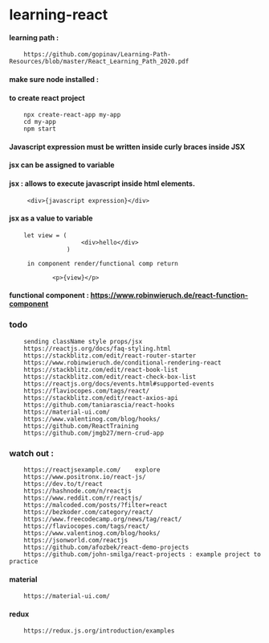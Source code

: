 # learning-react


#### learning path : 

        https://github.com/gopinav/Learning-Path-Resources/blob/master/React_Learning_Path_2020.pdf

#### make sure node installed :
#### to create react project

        npx create-react-app my-app
        cd my-app
        npm start

#### Javascript expression must be written inside curly braces inside JSX

#### jsx can be assigned to variable


#### jsx : allows to execute javascript inside html elements.

         <div>{javascript expression}</div>       

#### jsx as a value to variable

        let view = (
                        <div>hello</div>
                    )
                    
         in component render/functional comp return
         
                <p>{view}</p>


#### functional component : https://www.robinwieruch.de/react-function-component


### todo
        sending className style props/jsx
        https://reactjs.org/docs/faq-styling.html
        https://stackblitz.com/edit/react-router-starter
        https://www.robinwieruch.de/conditional-rendering-react
        https://stackblitz.com/edit/react-book-list
        https://stackblitz.com/edit/react-check-box-list
        https://reactjs.org/docs/events.html#supported-events
        https://flaviocopes.com/tags/react/
        https://stackblitz.com/edit/react-axios-api
        https://github.com/taniarascia/react-hooks
        https://material-ui.com/
        https://www.valentinog.com/blog/hooks/
        https://github.com/ReactTraining
        https://github.com/jmgb27/mern-crud-app


### watch out :
        https://reactjsexample.com/    explore
        https://www.positronx.io/react-js/
        https://dev.to/t/react
        https://hashnode.com/n/reactjs
        https://www.reddit.com/r/reactjs/
        https://malcoded.com/posts/?filter=react
        https://bezkoder.com/category/react/
        https://www.freecodecamp.org/news/tag/react/
        https://flaviocopes.com/tags/react/
        https://www.valentinog.com/blog/hooks/
        https://jsonworld.com/reactjs
        https://github.com/afozbek/react-demo-projects
        https://github.com/john-smilga/react-projects : example project to practice
        
#### material

        https://material-ui.com/

#### redux 

        https://redux.js.org/introduction/examples
